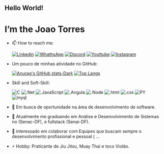 ## Hello World!
# I’m the Joao Torres

- 📫 How to reach me:
  
    [![Linkedin](https://img.shields.io/badge/LinkedIn-0077B5?style=for-the-badge&logo=linkedin&logoColor=white)](https://www.linkedin.com/in/jo%C3%A3o-torre5-the-developer/)
    [![WhathsApp](https://img.shields.io/badge/WhatsApp-25D366?style=for-the-badge&logo=whatsapp&logoColor=white)]()
    [![Discord](https://img.shields.io/badge/Discord-7289DA?style=for-the-badge&logo=discord&logoColor=white)]()
    [![Youttube](https://img.shields.io/badge/YouTube-FF0000?style=for-the-badge&logo=youtube&logoColor=white)](https://www.youtube.com/@joaoTorre5-oDev)
    [![Instagram](https://img.shields.io/badge/Instagram-E4405F?style=for-the-badge&logo=instagram&logoColor=white)]()
  
- Um pouco de minhas atividade no GitHub:
    
    [![Anurag's GitHub stats-Dark](https://github-readme-stats.vercel.app/api?username=JoaoTorre5-oDev&show_icons=true&theme=ambient_gradient)](https://github.com/JoaoTorre5-oDev)
    [![Top Langs](https://github-readme-stats.vercel.app/api/top-langs/?username=JoaoTorre5-oDev&theme=ambient_gradient)](https://github.com/JoaoTorre5-oDev)
  
- Skill and Soft-Skill:
  
    ![C](https://img.shields.io/badge/C%23-239120?style=for-the-badge&logo=c-sharp&logoColor=white)
    ![.Net](https://img.shields.io/badge/.NET-5C2D91?style=for-the-badge&logo=.net&logoColor=white)
    ![.JavaScript](https://img.shields.io/badge/JavaScript-F7DF1E?style=for-the-badge&logo=javascript&logoColor=black)
    ![.Angula](https://img.shields.io/badge/Angular-DD0031?style=for-the-badge&logo=angular&logoColor=white)
    ![.Node](https://img.shields.io/badge/Node.js-43853D?style=for-the-badge&logo=node.js&logoColor=white)
    ![.html](https://img.shields.io/badge/HTML5-E34F26?style=for-the-badge&logo=html5&logoColor=white)
    ![.css](https://img.shields.io/badge/CSS3-1572B6?style=for-the-badge&logo=css3&logoColor=white)
    ![PY](https://img.shields.io/badge/Python-3776AB?style=for-the-badge&logo=python&logoColor=white)
    ![myql](https://img.shields.io/badge/MySQL-00000F?style=for-the-badge&logo=mysql&logoColor=white)

- 👀 Em busca de oportunidade na área de desenvolvimento de software.
- 🌱 Atualmente me graduando em Análise e Desenvolvimento de Sistemas no (Senac-DF), e fullstack (Senai-DF).
- 💞️ interessado em colaborar com Equipes que buscam sempre o desenvolvimento profissional e pessoal ( ...
- ⚡ Hobby: Praticante de Jiu Jitsu, Muay Thai e toco Violão.


<!---
JoaoTorre5-oDev/JoaoTorre5-oDev is a ✨ special ✨ repository because its `README.md` (this file) appears on your GitHub profile.
You can click the Preview link to take a look at your changes.
--->
